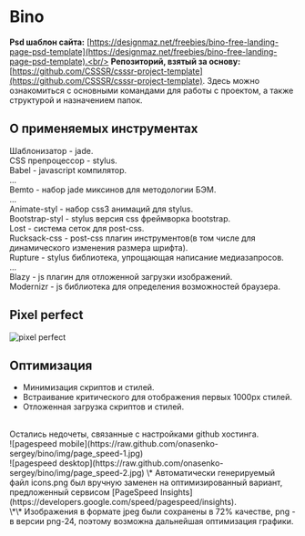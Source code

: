 # Bino
**Psd шаблон сайта:** [https://designmaz.net/freebies/bino-free-landing-page-psd-template](https://designmaz.net/freebies/bino-free-landing-page-psd-template).<br/>
**Репозиторий, взятый за основу:** [https://github.com/CSSSR/csssr-project-template](https://github.com/CSSSR/csssr-project-template). Здесь можно ознакомиться с основными командами для работы с проектом, а также структурой и назначением папок.
## О применяемых инструментах
Шаблонизатор - jade.<br/>
CSS препроцессор - stylus.<br/>
Babel - javascript компилятор.<br/>
...<br/>
Bemto - набор jade миксинов для методологии БЭМ.<br/>
...<br/>
Animate-styl - набор css3 анимаций для stylus.<br/>
Bootstrap-styl - stylus версия css фреймворка bootstrap.<br/>
Lost - система сеток для post-css.<br/>
Rucksack-css - post-css плагин инструментов(в том числе для динамического изменения размера шрифта).<br/>
Rupture - stylus библиотека, упрощающая написание медиазапросов.<br/>
...<br/>
Blazy -  js плагин для отложенной загрузки изображений.<br/>
Modernizr - js библиотека для определения возможностей браузера.<br/>
## Pixel perfect
![pixel perfect](https://raw.github.com/onasenko-sergey/bino/img/pixel-perfect.gif)
## Оптимизация
- Минимизация скриптов и стилей.
- Встраивание критического для отображения первых 1000px стилей.
- Отложенная загрузка скриптов и стилей.
<br/>
Остались недочеты, связанные с настройками github хостинга.
<br/>
![pagespeed mobile](https://raw.github.com/onasenko-sergey/bino/img/page_speed-1.jpg)
<br/>
![pagespeed desktop](https://raw.github.com/onasenko-sergey/bino/img/page_speed-2.jpg)
\* Автоматически генерируемый файл icons.png был вручную заменен на оптимизированный вариант, предложенный сервисом [PageSpeed Insights](https://developers.google.com/speed/pagespeed/insights).
<br/>
\*\* Изображения в формате jpeg были сохранены в 72% качестве, png - в версии png-24, поэтому возможна дальнейшая оптимизация графики.
